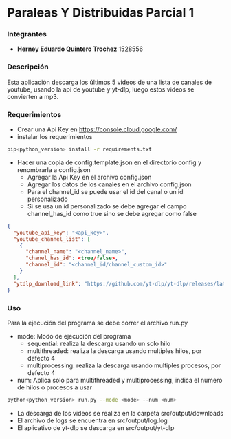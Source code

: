 # Paraleas Y Distribuidas Parcial 1

### Integrantes
- **Herney Eduardo Quintero Trochez** 1528556

### Descripción
Esta aplicación descarga los últimos 5 videos de una lista de canales de youtube, usando la api de youtube y yt-dlp,
luego estos videos se convierten a mp3.

### Requerimientos
- Crear una Api Key en https://console.cloud.google.com/
- instalar los requerimientos 
```bash
pip<python_version> install -r requirements.txt
```
- Hacer una copia de config.template.json en el directorio config y renombrarla a config.json
  - Agregar la Api Key en el archivo config.json
  - Agregar los datos de los canales en el archivo config.json
  - Para el channel_id se puede usar el id del canal o un id personalizado
  - Si se usa un id personalizado se debe agregar el campo channel_has_id como true sino se debe agregar como false
```json
{
  "youtube_api_key": "<api_key>",
  "youtube_channel_list": [
    {
      "channel_name": "<channel_name>",
      "chanel_has_id": <true/false>,
      "channel_id": "<channel_id/channel_custom_id>"
    }
  ],
  "ytdlp_download_link": "https://github.com/yt-dlp/yt-dlp/releases/latest/download/yt-dlp"
}
```
### Uso
Para la ejecución del programa se debe correr el archivo run.py
- mode: Modo de ejecución del programa
    - sequential: realiza la descarga usando un solo hilo
    - multithreaded: realiza la descarga usando multiples hilos, por defecto 4
    - multiprocessing: realiza la descarga usando multiples procesos, por defecto 4
- num: Aplica solo para multithreaded y multiprocessing, indica el numero de hilos o procesos a usar
```bash
python<python_version> run.py --mode <mode> --num <num>
```

- La descarga de los videos se realiza en la carpeta src/output/downloads
- El archivo de logs se encuentra en src/output/log.log
- El aplicativo de yt-dlp se descarga en src/output/yt-dlp